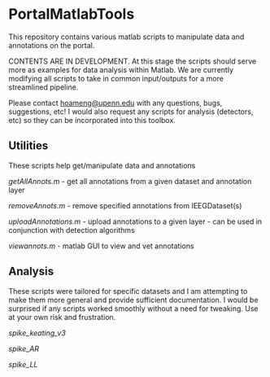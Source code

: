 PortalMatlabTools
=================

This repository contains various matlab scripts to manipulate data and annotations on the portal.  

CONTENTS ARE IN DEVELOPMENT. At this stage the scripts should serve more as examples for data analysis within Matlab. We are currently modifying all scripts to take in common input/outputs for a more streamlined pipeline.

Please contact hoameng@upenn.edu with any questions, bugs, suggestions, etc! I would also request any scripts for analysis (detectors, etc) so they can be incorporated into this toolbox.


Utilities
---------
These scripts help get/manipulate data and annotations

*getAllAnnots.m*	- get all annotations from a given dataset and annotation layer

*removeAnnots.m*	- remove specified annotations from IEEGDataset(s)

*uploadAnnotations.m*	- upload annotations to a given layer - can be used in
conjunction with detection algorithms

*viewannots.m*		- matlab GUI to view and vet annotations	

Analysis 
-----------
These scripts were tailored for specific datasets and I am attempting to make them more general and provide sufficient documentation. I would be surprised if any scripts worked smoothly without a need for tweaking. Use at your own risk and frustration.

*spike_keating_v3*

*spike_AR*

*spike_LL*
